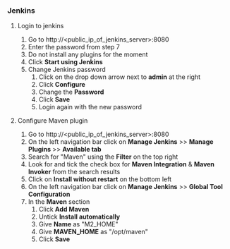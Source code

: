### Jenkins

1. Login to jenkins
    1. Go to http://<public_ip_of_jenkins_server>:8080
    2. Enter the password from step 7
    3. Do not install any plugins for the moment
    4. Click **Start using Jenkins**
    5. Change Jenkins password
        1. Click on the drop down arrow next to **admin** at the right
        2. Click **Configure**
        3. Change the **Password**
        4. Click **Save**
        5. Login again with the new password
        
2. Configure Maven plugin
    1. Go to http://<public_ip_of_jenkins_server>:8080
    2. On the left navigation bar click on **Manage Jenkins** >> **Manage Plugins** >> **Available tab**
    3. Search for "Maven" using the **Filter** on the top right
    4. Look for and tick the check box for **Maven Integration** & **Maven Invoker** from the search results
    5. Click on **Install without restart** on the bottom left
    6. On the left navigation bar click on **Manage Jenkins** >> **Global Tool Configuration**
    7. In the **Maven** section
        1. Click **Add Maven**
        2. Untick **Install automatically**
        3. Give **Name** as "M2_HOME"
        4. Give **MAVEN_HOME** as "/opt/maven"
        5. Click **Save**
